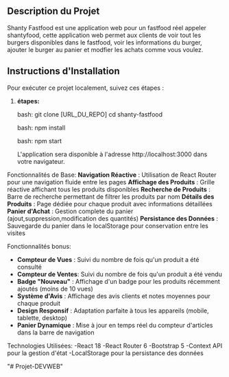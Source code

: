 ## Description du Projet

Shanty Fastfood est une application web pour un fastfood réel appeler shantyfood, cette application web permet aux clients de voir tout les burgers disponibles dans le fastfood, voir les informations du burger, ajouter le burger au panier et modfier les achats comme vous voulez.

## Instructions d'Installation

Pour exécuter ce projet localement, suivez ces étapes :
1. **étapes:**

   bash:
   git clone [URL_DU_REPO]
   cd shanty-fastfood
  


   bash:
   npm install
   


   bash:
   npm start
   


   L'application sera disponible à l'adresse http://localhost:3000 dans votre navigateur.



Fonctionnalités de Base:
**Navigation Réactive** : Utilisation de React Router pour une navigation fluide entre les pages
**Affichage des Produits** : Grille réactive affichant tous les produits disponibles
**Recherche de Produits** : Barre de recherche permettant de filtrer les produits par nom
**Détails des Produits** : Page dédiée pour chaque produit avec informations détaillées
**Panier d'Achat** : Gestion complete du panier (ajout,suppression,modification des quantités)
**Persistance des Données** : Sauvegarde du panier dans le localStorage pour conservation entre les visites


Fonctionnalités bonus:
- **Compteur de Vues** : Suivi du nombre de fois qu'un produit a été consulté
- **Compteur de Ventes**: Suivi du nombre de fois qu'un produit a été vendu
- **Badge "Nouveau"** : Affichage d'un badge pour les produits récemment ajoutés (moins de 10 vues)
- **Système d'Avis** : Affichage des avis clients et notes moyennes pour chaque produit
- **Design Responsif** : Adaptation parfaite à tous les appareils (mobile, tablette, desktop)
- **Panier Dynamique** : Mise à jour en temps réel du compteur d'articles dans la barre de navigation


Technologies Utilisées:
-React 18
-React Router 6
-Bootstrap 5
-Context API pour la gestion d'état
-LocalStorage pour la persistance des données

"# Projet-DEVWEB" 

